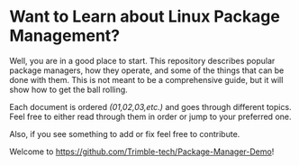# Want to Learn about Linux Package Management?

Well, you are in a good place to start. 
This repository describes popular package managers, how they operate, and some of the things that can be done with them.
This is not meant to be a comprehensive guide, but it will show how to get the ball rolling.

Each document is ordered *(01,02,03,etc.)* and goes through different topics.
Feel free to either read through them in order or jump to your preferred one.

Also, if you see something to add or fix feel free to contribute.

Welcome to <https://github.com/Trimble-tech/Package-Manager-Demo>!